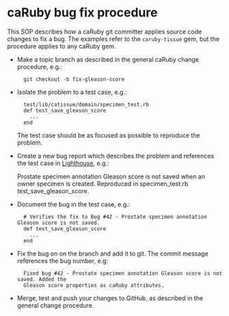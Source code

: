 caRuby bug fix procedure
========================
This SOP describes how a caRuby git committer applies source code changes to fix
a bug. The examples refer to the `caruby-tissue` gem, but the procedure
applies to any caRuby gem.

* Make a topic branch as described in the general caRuby change procedure, e.g.:

        git checkout -b fix-gleason-score
    
* Isolate the problem to a test case, e.g.:
   
        test/lib/catissue/domain/specimen_test.rb
        def test_save_gleason_score
          ...
        end
  
    The test case should be as focused as possible to reproduce the problem.

* Create a new bug report which describes the problem and references the test case in
  [Lighthouse](caruby.lighthouseapp.com), e.g.:
  
    Prostate specimen annotation Gleason score is not saved when an owner specimen is
    created. Reproduced in specimen_test.rb test_save_gleason_score.

* Document the bug in the test case, e.g.:

        # Verifies the fix to Bug #42 - Prostate specimen annotation Gleason score is not saved.
        def test_save_gleason_score
          ...
        end

* Fix the bug on on the branch and add it to git. The commit message references the bug number, e.g:

        Fixed bug #42 - Prostate specimen annotation Gleason score is not saved. Added the
        Gleason score properties as caRuby attributes.
        
* Merge, test and push your changes to GitHub, as described in the general change procedure.

